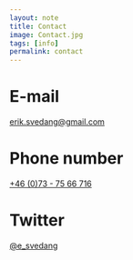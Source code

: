 ```yaml
---
layout: note
title: Contact
image: Contact.jpg
tags: [info]
permalink: contact
---
```


# E-mail

[erik.svedang@gmail.com](mailto:erik.svedang@gmail.com)

# Phone number
[+46 (0)73 - 75 66 716](tel:+46737566716)

# Twitter
[@e_svedang](http://twitter.com/e_svedang)
